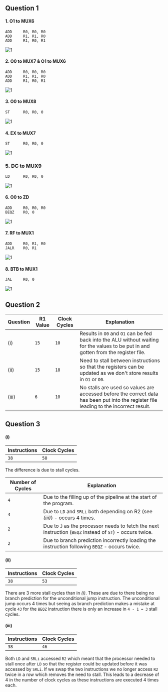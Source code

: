 ## Question 1

#### 1. O1 to MUX6

```assembly
ADD     R0, R0, R0
ADD     R1, R1, R0
ADD     R1, R0, R1
```

![1](images/1-2.png)

#### 2. O0 to MUX7 & O1 to MUX6

```assembly
ADD     R0, R0, R0
ADD     R1, R1, R0
ADD     R1, R0, R1
```

![1](images/1-2.png)

#### 3. O0 to MUX8

```assembly
ST      R0, R0, 0
```

![1](images/3-4.png)

#### 4. EX to MUX7

```assembly
ST      R0, R0, 0
```

![1](images/3-4.png)

### 5. DC to MUX9

```assembly
LD      R0, R0, 0
```

![1](images/5.png)

#### 6. O0 to ZD

```assembly
ADD     R0, R0, R0
BEQZ    R0, 0
```

![1](images/6.png)

#### 7. RF to MUX1

```assembly
ADD     R0, R1, R0
JALR    R0, R1
```

![1](images/7.png)

#### 8. BTB to MUX1

```assembly
JAL     R0, 0
```

![1](images/8.png)

## Question 2

| Question | R1 Value | Clock Cycles | Explanation
| - | - | - | - |
| (i) | `15` | `10` | Results in `O0` and `O1` can be fed back into the ALU without waiting for the values to be put in and gotten from the register file. |
| (ii) | `15` | `18` | Need to stall between instructions so that the registers can be updated as we don't store results in `O1` or `O0`. |
| (iii) | `6` | `10` | No stalls are used so values are accessed before the correct data has been put into the register file leading to the incorrect result.  |

## Question 3

#### (i)

| Instructions | Clock Cycles |
| - | - |
| `38` | `50` |

The difference is due to stall cycles.

| Number of Cycles | Explanation |
| - | - |
| `4` | Due to the filling up of the pipeline at the start of the program. |
| `4` | Due to `LD` and `SRLi` both depending on R2 (see *(iii)*) - occurs 4 times. |
| `2` | Due to `J` as the processor needs to fetch the next instruction (`BEQZ` instead of `ST`) - occurs twice. |
| `2` | Due to branch prediction incorrectly loading the instruction following `BEQZ` - occurs twice. |


#### (ii)

| Instructions | Clock Cycles |
| - | - |
| `38` | `53` |

There are 3 more stall cycles than in *(i)*. These are due to there being no branch prediction for the unconditional jump instruction. The unconditional jump occurs 4 times but seeing as branch prediction makes a mistake at cycle `43` for the `BEQZ` instruction there is only an increase in `4 - 1 = 3` stall cycles.

#### (iii)

| Instructions | Clock Cycles |
| - | - |
| `38` | `46` |

Both `LD` and `SRLi` accessed `R2` which meant that the processor needed to stall once after `LD` so that the register could be updated before it was accessed by `SRLi`. If we swap the two instructions we no longer access `R2` twice in a row which removes the need to stall. This leads to a decrease of 4 in the number of clock cycles as these instructions are executed 4 times each.
